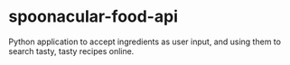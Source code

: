 # spoonacular-food-api
Python application to accept ingredients as user input, and  using them to search tasty, tasty recipes online.
